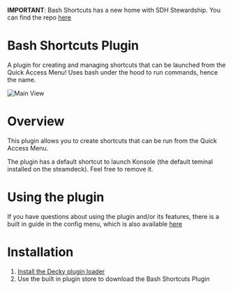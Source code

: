 **IMPORTANT**: Bash Shortcuts has a new home with SDH Stewardship. You can find the repo [here](https://github.com/SDH-Stewardship/bash-shortcuts)

# Bash Shortcuts Plugin

A plugin for creating and managing shortcuts that can be launched from the Quick Access Menu! Uses bash under the hood to run commands, hence the name.


![Main View](./assets/thumbnail.png)



# Overview
This plugin allows you to create shortcuts that can be run from the Quick Access Menu.

The plugin has a default shortcut to launch Konsole (the default teminal installed on the steamdeck). Feel free to remove it.


# Using the plugin
If you have questions about using the plugin and/or its features, there is a built in guide in the config menu, which is also available [here](defaults/guides)

# Installation
1. [Install the Decky plugin loader](https://github.com/SteamDeckHomebrew/decky-loader#installation)
2. Use the built in plugin store to download the Bash Shortcuts Plugin
